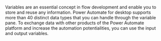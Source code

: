 Variables are an essential concept in flow development and enable you to store and reuse any information. Power Automate for desktop supports more than 40 distinct data types that you can handle through the variable pane. To exchange data with other products of the Power Automate platform and increase the automation potentialities, you can use the input and output variables.
